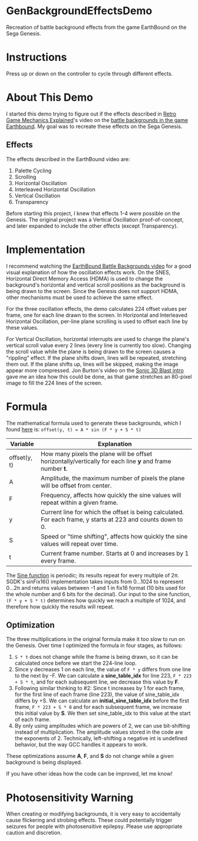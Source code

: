 # GenBackgroundEffectsDemo
Recreation of battle background effects from the game EarthBound on the Sega Genesis.

# Instructions
Press up or down on the controller to cycle through different effects.

# About This Demo
I started this demo trying to figure out if the effects described in [Retro Game Mechanics Explained](https://www.youtube.com/channel/UCwRqWnW5ZkVaP_lZF7caZ-g)'s video on the [battle backgrounds in the game Earthbound](https://www.youtube.com/watch?v=zjQik7uwLIQ).  My goal was to recreate these effects on the Sega Genesis.
## Effects
The effects described in the EarthBound video are:
1. Palette Cycling
2. Scrolling
3. Horizontal Oscillation
4. Interleaved Horizontal Oscillation
5. Vertical Oscillation
6. Transparency

Before starting this project, I knew that effects 1-4 were possible on the Genesis.  The original project was a Vertical Oscillation proof-of-concept, and later expanded to include the other effects (except Transparency).

# Implementation
I recommend watching the [EarthBound Battle Backgrounds video](https://youtu.be/zjQik7uwLIQ?t=143) for a good visual explanation of how the oscillation effects work.  On the SNES, Horizontal Direct Memory Access (HDMA) is used to change the background's horizontal and vertical scroll positions as the background is being drawn to the screen.  Since the Genesis does not support HDMA, other mechanisms must be used to achieve the same effect.

For the three oscillation effects, the demo calculates 224 offset values per frame, one for each line drawn to the screen.  In Horizontal and Interleaved Horizontal Oscillation, per-line plane scrolling is used to offset each line by these values.

For Vertical Oscillation, horizontal interrupts are used to change the plane's vertical scroll value every 2 lines (every line is currently too slow).  Changing the scroll value while the plane is being drawn to the screen causes a "rippling" effect.  If the plane shifts down, lines will be repeated, stretching them out.  If the plane shifts up, lines will be skipped, making the image appear more compressed.  Jon Burton's video on the [Sonic 3D Blast intro](https://www.youtube.com/watch?v=IehwV2K60r8) gave me an idea how this could be done, as that game stretches an 80-pixel image to fill the 224 lines of the screen.

# Formula
The mathematical formula used to generate these backgrounds, which I found [here](https://forum.starmen.net/forum/General/Tech/Help-with-allegro-and-c/page/1#post1131426) is:
```offset(y, t) = A * sin (F * y + S * t)```

| Variable | Explanation |
| ------------- | ------------- |
| offset(y, t) | How many pixels the plane will be offset horizontally/vertically for each line **y** and frame number **t**. |
| A | Amplitude, the maximum number of pixels the plane will be offset from center. |
| F | Frequency, affects how quickly the sine values will repeat within a given frame. |
| y | Current line for which the offset is being calculated.  For each frame, y starts at 223 and counts down to 0. |
| S | Speed or "time shifting", affects how quickly the sine values will repeat over time. |
| t | Current frame number.  Starts at 0 and increases by 1 every frame. |

The [Sine function](https://en.wikipedia.org/wiki/Sine) is periodic; its results repeat for every multiple of 2π.  SGDK's sinFix16() implementation takes inputs from 0...1024 to represent 0...2π and returns values between -1 and 1 in fix16 format (10 bits used for the whole number and 6 bits for the decimal).  Our input to the sine function, ```(F * y + S * t)``` determines how quickly we reach a multiple of 1024, and therefore how quickly the results will repeat.

## Optimization
The three multiplications in the original formula make it too slow to run on the Genesis.  Over time I optimized the formula in four stages, as follows:
1. ```S * t``` does not change while the frame is being drawn, so it can be calculated once before we start the 224-line loop.
2. Since y decreases 1 on each line, the value of ```F * y``` differs from one line to the next by -F.  We can calculate a **sine_table_idx** for line 223, ```F * 223 + S * t```, and for each subsequent line, we decrease this value by **F**.
3. Following similar thinking to #2: Since t increases by 1 for each frame, for the first line of each frame (line 223), the value of sine_table_idx differs by +S.  We can calculate an **initial_sine_table_idx** before the first frame, ```F * 223 + S * 0``` and for each subsequent frame, we increase this initial value by **S**.  We then set sine_table_idx to this value at the start of each frame.
4. By only using amplitudes which are powers of 2, we can use bit-shifting instead of multiplication.  The amplitude values stored in the code are the exponents of 2.  Technically, left-shifting a negative int is undefined behavior, but the way GCC handles it appears to work.

These optimizations assume **A**, **F**, and **S** do not change while a given background is being displayed.

If you have other ideas how the code can be improved, let me know!

# Photosensitivity Warning
When creating or modifying backgrounds, it is very easy to accidentally cause flickering and strobing effects.  These could potentially trigger seizures for people with photosensitive epilepsy.  Please use appropriate caution and discretion.
